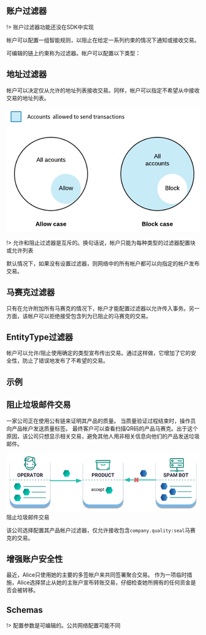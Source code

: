 <h2>账户过滤器</h2>

!> 账户过滤器功能还没在SDK中实现

帐户可以配置一组智能规则，以阻止在给定一系列约束的情况下通知或接收交易。

可编辑的链上约束称为过滤器。帐户可以配置以下类型：

<h2>地址过滤器</h2>
帐户可以决定仅从允许的地址列表接收交易。同样，帐户可以指定不希望从中接收交易的地址列表。

![](../images/account-properties-address.png)

!> 允许和阻止过滤器是互斥的。换句话说，帐户只能为每种类型的过滤器配置块或允许列表

默认情况下，如果没有设置过滤器，则网络中的所有帐户都可以向指定的帐户发布交易。

<h2>马赛克过滤器</h2>
只有在允许附加所有马赛克的情况下，帐户才能配置过滤器以允许传入事务。另一方面，该帐户可以拒绝接受包含列为已阻止的马赛克的交易。

<h2>EntityType过滤器</h2>
帐户可以允许/阻止使用确定的类型宣布传出交易。通过这样做，它增加了它的安全性，防止了错误地发布了不希望的交易。

<h2>示例</h2>
<h2>阻止垃圾邮件交易</h2>
一家公司正在使用公有链来证明其产品的质量。
当质量验证过程结束时，操作员向产品帐户发送质量标签。
最终客户可以查看扫描QR码的产品马赛克。出于这个原因，该公司只想显示相关交易，避免其他人用非相关信息向他们的产品发送垃圾邮件。

![](../images/account-properties-spam.png)
阻止垃圾邮件交易

该公司选择配置其产品帐户过滤器，仅允许接收包含`company.quality:seal`马赛克的交易。

<h2>增强账户安全性</h2>
最近，Alice只使用她的主要的多签帐户来共同签署聚合交易。
作为一项临时措施，Alice选择禁止从她的主账户宣布转账交易，仔细检查她所拥有的任何资金是否会被转移。

<h2>Schemas</h2>

!> 配置参数是可编辑的。公共网络配置可能不同
